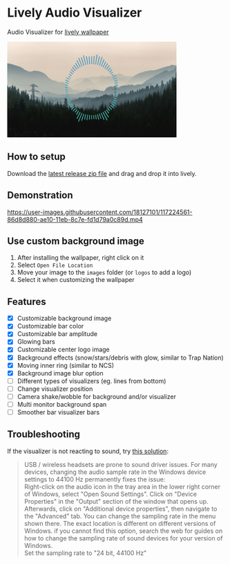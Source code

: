 # Lively Audio Visualizer

Audio Visualizer for [lively wallpaper](https://rocksdanister.github.io/lively/)

![Preview gif](preview.gif)

## How to setup

Download the [latest release zip file](https://github.com/elias123tre/Lively-Audio-Visualizer/releases/latest) and drag and drop it into lively.

## Demonstration

https://user-images.githubusercontent.com/18127101/117224561-86d8d880-ae10-11eb-8c7e-fd1d79a0c89d.mp4

## Use custom background image

1. After installing the wallpaper, right click on it
2. Select `Open File Location`
3. Move your image to the `images` folder (or `logos` to add a logo)
4. Select it when customizing the wallpaper

## Features

- [x] Customizable background image
- [x] Customizable bar color
- [x] Customizable bar amplitude
- [x] Glowing bars
- [x] Customizable center logo image
- [x] Background effects (snow/stars/debris with glow, similar to Trap Nation)
- [x] Moving inner ring (similar to NCS)
- [x] Background image blur option
- [ ] Different types of visualizers (eg. lines from bottom)
- [ ] Change visualizer position
- [ ] Camera shake/wobble for background and/or visualizer
- [ ] Multi monitor background span
- [ ] Smoother bar visualizer bars

## Troubleshooting

If the visualizer is not reacting to sound, try [this solution](https://help.wallpaperengine.io/en/audio/intermittent.html):

> USB / wireless headsets are prone to sound driver issues. For many devices, changing the audio sample rate in the Windows device settings to 44100 Hz permanently fixes the issue:  
> Right-click on the audio icon in the tray area in the lower right corner of Windows, select "Open Sound Settings". Click on "Device Properties" in the "Output" section of the window that opens up. Afterwards, click on "Additional device properties", then navigate to the "Advanced" tab. You can change the sampling rate in the menu shown there. The exact location is different on different versions of Windows. if you cannot find this option, search the web for guides on how to change the sampling rate of sound devices for your version of Windows.  
> Set the sampling rate to "24 bit, 44100 Hz"
